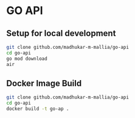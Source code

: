 # GO API

## Setup for local development

```sh
git clone github.com/madhukar-m-mallia/go-api
cd go-api
go mod download
air
```

## Docker Image Build

```sh
git clone github.com/madhukar-m-mallia/go-api
cd go-api
docker build -t go-ap .
```